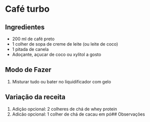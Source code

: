 # Café turbo


## Ingredientes

* 200 ml de café preto
* 1 colher de sopa de creme de leite (ou leite de coco)
* 1 pitada de canela
* Adoçante, açucar de coco ou xylitol a gosto



## Modo de Fazer

1. Misturar tudo ou bater no liquidificador com gelo


## Variação da receita

1. Adição opcional: 2 colheres de chá de whey protein
2. Adicão opcional: 1 colher de chá de cacau em pó## Observações
